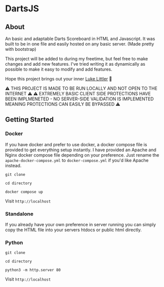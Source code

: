 
# DartsJS
## About
An basic and adaptable Darts Scoreboard in HTML and Javascript. It was built to be in one file and easily hosted on any basic server. (Made pretty with bootstrap)

This project will be added to during my freetime, but feel free to make changes and add new features. I've tried writing it as dynamically as possible to make it easy to modify and add features.

Hope this project brings out your inner [Luke Littler]('https://en.wikipedia.org/wiki/Luke_Littler') 🫡

⚠️ THIS PROJECT IS MADE TO BE RUN LOCALLY AND NOT OPEN TO THE INTERNET ⚠️
⚠️ EXTREMELY BASIC CLIENT SIDE PROTECTIONS HAVE BEEN IMPLMENETED - NO SERVER-SIDE VALIDATION IS IMPLEMENTED MEANING PROTECTIONS CAN EASILY BE BYPASSED ⚠️

## Getting Started

### Docker
If you have docker and prefer to use docker, a docker compose file is provided to get everything setup instantly. I have provided an Apache and Nginx docker compose file depending on your preference. Just rename the `apache-docker-compose.yml` to `docker-compose.yml` if you'd like Apache instead. 

`git clone`

`cd directory`

`docker compose up`

Visit `http://localhost`

### Standalone
If you already have your own preference in server running you can simply copy the HTML file into your servers htdocs or public html directly.

### Python
`git clone`

`cd directory`

`python3 -m http.server 80`

Visit `http://localhost`


